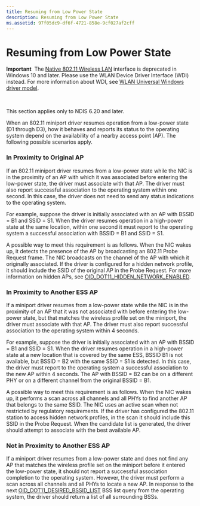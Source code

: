 ```yaml
---
title: Resuming from Low Power State
description: Resuming from Low Power State
ms.assetid: 97f05dc9-df6f-4721-858e-9cf027af2cff
---
```


# Resuming from Low Power State


**Important**  The [Native 802.11 Wireless LAN](native-802-11-wireless-lan4.md) interface is deprecated in Windows 10 and later. Please use the WLAN Device Driver Interface (WDI) instead. For more information about WDI, see [WLAN Universal Windows driver model](wifi-universal-driver-model.md).

 

This section applies only to NDIS 6.20 and later.

When an 802.11 miniport driver resumes operation from a low-power state (D1 through D3), how it behaves and reports its status to the operating system depend on the availability of a nearby access point (AP). The following possible scenarios apply.

### In Proximity to Original AP

If an 802.11 miniport driver resumes from a low-power state while the NIC is in the proximity of an AP with which it was associated before entering the low-power state, the driver must associate with that AP. The driver must also report successful association to the operating system within one second. In this case, the driver does not need to send any status indications to the operating system.

For example, suppose the driver is initially associated with an AP with BSSID = B1 and SSID = S1. When the driver resumes operation in a high-power state at the same location, within one second it must report to the operating system a successful association with BSSID = B1 and SSID = S1.

A possible way to meet this requirement is as follows. When the NIC wakes up, it detects the presence of the AP by broadcasting an 802.11 Probe Request frame. The NIC broadcasts on the channel of the AP with which it originally associated. If the driver is configured for a hidden network profile, it should include the SSID of the original AP in the Probe Request. For more information on hidden APs, see [OID\_DOT11\_HIDDEN\_NETWORK\_ENABLED](https://msdn.microsoft.com/library/windows/hardware/ff569371).

### In Proximity to Another ESS AP

If a miniport driver resumes from a low-power state while the NIC is in the proximity of an AP that it was not associated with before entering the low-power state, but that matches the wireless profile set on the miniport, the driver must associate with that AP. The driver must also report successful association to the operating system within 4 seconds.

For example, suppose the driver is initially associated with an AP with BSSID = B1 and SSID = S1. When the driver resumes operation in a high-power state at a new location that is covered by the same ESS, BSSID B1 is not available, but BSSID = B2 with the same SSID = S1 is detected. In this case, the driver must report to the operating system a successful association to the new AP within 4 seconds. The AP with BSSID = B2 can be on a different PHY or on a different channel from the original BSSID = B1.

A possible way to meet this requirement is as follows. When the NIC wakes up, it performs a scan across all channels and all PHYs to find another AP that belongs to the same SSID. The NIC uses an active scan when not restricted by regulatory requirements. If the driver has configured the 802.11 station to access hidden network profiles, in the scan it should include this SSID in the Probe Request. When the candidate list is generated, the driver should attempt to associate with the best available AP.

### Not in Proximity to Another ESS AP

If a miniport driver resumes from a low-power state and does not find any AP that matches the wireless profile set on the miniport before it entered the low-power state, it should not report a successful association completion to the operating system. However, the driver must perform a scan across all channels and all PHYs to locate a new AP. In response to the next [OID\_DOT11\_DESIRED\_BSSID\_LIST](https://msdn.microsoft.com/library/windows/hardware/ff569141) BSS list query from the operating system, the driver should return a list of all surrounding BSSs.

 

 





